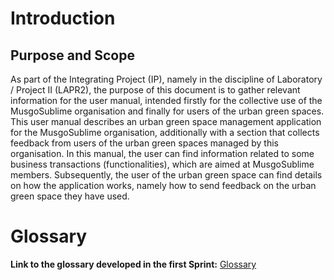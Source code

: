 # Introduction
## Purpose and Scope

As part of the Integrating Project (IP), namely in the discipline of Laboratory / 
Project II (LAPR2), the purpose of this document is to gather relevant information 
for the user manual, intended firstly for the collective use of the MusgoSublime 
organisation and finally for users of the urban green spaces. <br>
This user manual describes an urban green space management application 
for the MusgoSublime organisation, additionally with a section that collects feedback from 
users of the urban green spaces managed by this organisation. In this manual, the 
user can find information related to some business transactions (functionalities), 
which are aimed at MusgoSublime members. Subsequently, the user of the urban green 
space can find details on how the application works, namely how to send feedback on 
the urban green space they have used.

# Glossary

**Link to the glossary developed in the first Sprint:**
[Glossary](01.requirements-engineering/glossary.md)